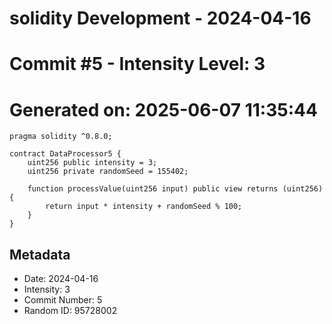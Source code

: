 ﻿# solidity Development - 2024-04-16
# Commit #5 - Intensity Level: 3
# Generated on: 2025-06-07 11:35:44
```solidity
pragma solidity ^0.8.0;

contract DataProcessor5 {
    uint256 public intensity = 3;
    uint256 private randomSeed = 155402;

    function processValue(uint256 input) public view returns (uint256) {
        return input * intensity + randomSeed % 100;
    }
}
```
## Metadata
- Date: 2024-04-16
- Intensity: 3
- Commit Number: 5
- Random ID: 95728002
